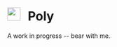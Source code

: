 # <img src="https://rawgithub.com/briangonzalez/poly-cms-gem/master/core/admin/assets/images/poly-small-boxed.svg" width=30 style="margin-right: 10px"> Poly

A work in progress -- bear with me.
